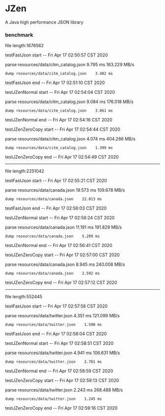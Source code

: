 # JZen
A Java high performance JSON library

### benchmark

file length:1676562

testFastJson start -- Fri Apr 17 02:50:57 CST 2020

   parse resources/data/citm_catalog.json    9.795 ms    163.229 MB/s
   
    dump resources/data/citm_catalog.json    3.482 ms
    
testFastJson end -- Fri Apr 17 02:51:10 CST 2020


testJZenNormal start -- Fri Apr 17 02:54:04 CST 2020

   parse resources/data/citm_catalog.json    9.084 ms    176.018 MB/s
   
    dump resources/data/citm_catalog.json    3.061 ms
    
testJZenNormal end -- Fri Apr 17 02:54:16 CST 2020


testJZenZeroCopy start -- Fri Apr 17 02:54:44 CST 2020

   parse resources/data/citm_catalog.json    4.074 ms    404.286 MB/s
   
    dump resources/data/citm_catalog.json    1.399 ms
    
testJZenZeroCopy end -- Fri Apr 17 02:54:49 CST 2020


----------------------------------------------------------------------------------------------------------------

file length:2251042

testFastJson start -- Fri Apr 17 02:55:21 CST 2020

   parse resources/data/canada.json    19.573 ms    109.678 MB/s
   
    dump resources/data/canada.json    22.013 ms
    
testFastJson end -- Fri Apr 17 02:56:03 CST 2020


testJZenNormal start -- Fri Apr 17 02:56:24 CST 2020

   parse resources/data/canada.json    11.191 ms    191.829 MB/s
   
    dump resources/data/canada.json    5.209 ms
    
testJZenNormal end -- Fri Apr 17 02:56:41 CST 2020


testJZenZeroCopy start -- Fri Apr 17 02:57:00 CST 2020

   parse resources/data/canada.json    8.945 ms    240.008 MB/s
   
    dump resources/data/canada.json    2.592 ms
    
testJZenZeroCopy end -- Fri Apr 17 02:57:12 CST 2020


----------------------------------------------------------------------------------------------------------------

file length:552445

testFastJson start -- Fri Apr 17 02:57:58 CST 2020

   parse resources/data/twitter.json    4.351 ms    121.099 MB/s
   
    dump resources/data/twitter.json    1.590 ms
    
testFastJson end -- Fri Apr 17 02:58:04 CST 2020


testJZenNormal start -- Fri Apr 17 02:58:51 CST 2020

   parse resources/data/twitter.json    4.941 ms    106.631 MB/s
   
    dump resources/data/twitter.json    2.761 ms
    
testJZenNormal end -- Fri Apr 17 02:58:59 CST 2020


testJZenZeroCopy start -- Fri Apr 17 02:59:13 CST 2020

   parse resources/data/twitter.json    2.243 ms    268.488 MB/s
   
    dump resources/data/twitter.json    1.245 ms
    
testJZenZeroCopy end -- Fri Apr 17 02:59:16 CST 2020

